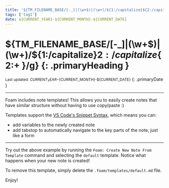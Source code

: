 ```yaml
---
title: '${TM_FILENAME_BASE/[-_]|(\w+$)|(\w+)/${1:/capitalize}${2:/capitalize}${2:+ }/g}'
tags: ['tag1']
date: ${CURRENT_YEAR}-${CURRENT_MONTH}-${CURRENT_DATE}
---
```

# ${TM_FILENAME_BASE/[-_]|(\w+$)|(\w+)/${1:/capitalize}${2:/capitalize}${2:+ }/g} {: .primaryHeading }
<small>Last updated: ${CURRENT_YEAR}-${CURRENT_MONTH}-${CURRENT_DATE}</small>
{: .primaryDate }

---

Foam includes note templates! 
This allows you to easily create notes that have similar structure without having to use copy/paste :)

Templates support the [VS Code's Snippet Syntax](https://code.visualstudio.com/docs/editor/userdefinedsnippets#_snippet-syntax), which means you can:
- add variables to the newly created note
- add tabstop to automatically navigate to the key parts of the note, just like a form

---

Try out the above example by running the `Foam: Create New Note From Template` command and selecting the `default` template. Notice what happens when your new note is created!

To remove this template, simply delete the `.foam/templates/default.md` file.

Enjoy!